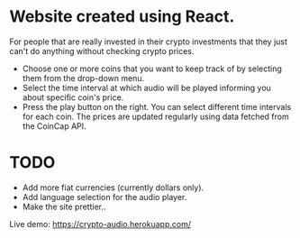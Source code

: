 # Website created using React.
For people that are really invested in their crypto investments that they just can't do anything without checking crypto prices.
* Choose one or more coins that you want to keep track of by selecting them from the drop-down menu.
* Select the time interval at which audio will be played informing you about specific coin's price.
* Press the play button on the right.
You can select different time intervals for each coin. The prices are updated regularly using data fetched from the CoinCap API.

# TODO
* Add more fiat currencies (currently dollars only).
* Add language selection for the audio player.
* Make the site prettier..


Live demo: https://crypto-audio.herokuapp.com/
